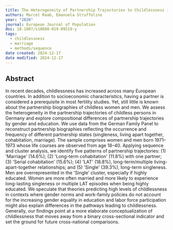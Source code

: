```yaml
---
title: The Heterogeneity of Partnership Trajectories to Childlessness in Germany
authors: Marcel Raab, Emanuela Struffolino
year: "2020"
journal: European Journal of Population
doi: 10.1007/s10680-019-09519-y
tags:
  - childlessness
  - marriage
  - methods/sequence
date created: 2024-12-17
date modified: 2024-12-17
---
```


## Abstract

In recent decades, childlessness has increased across many European countries. In addition to socioeconomic characteristics, having a partner is considered a prerequisite in most fertility studies. Yet, still little is known about the partnership biographies of childless women and men. We assess the heterogeneity in the partnership trajectories of childless persons in Germany and explore compositional differences of partnership trajectories by gender and education. We use data from the German Family Panel to reconstruct partnership biographies reflecting the occurrence and frequency of different partnership states (singleness, living apart together, cohabitation, marriage). The sample comprises women and men born 1971–1973 whose life courses are observed from age 18–40. Applying sequence and cluster analysis, we identify five patterns of partnership trajectories: (1) 'Marriage' (14.6%); (2) 'Long-term cohabitation' (11.8%) with one partner; (3) 'Serial cohabitation' (15.6%); (4) 'LAT' (18.8%), long-term/multiple living-apart-together relationships; and (5) 'Single' (39.3%), long-term singleness. Men are overrepresented in the 'Single' cluster, especially if highly educated. Women are more often married and more likely to experience long-lasting singleness or multiple LAT episodes when being highly educated. We speculate that theories predicting high levels of childlessness in contexts where gender norms and work-family policies do not account for the increasing gender equality in education and labor force participation might also explain differences in the pathways leading to childlessness. Generally, our findings point at a more elaborate conceptualization of childlessness that moves away from a binary cross-sectional indicator and set the ground for future cross-national comparisons.

